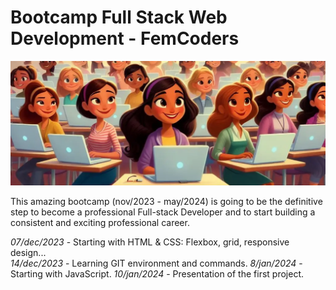﻿# Bootcamp Full Stack Web Development - FemCoders

![Coders](img/coders.png)

This amazing bootcamp (nov/2023 - may/2024) is going to be the definitive step to become a professional Full-stack Developer and to start building a consistent and exciting professional career.

*07/dec/2023* - Starting with HTML & CSS: Flexbox, grid, responsive design...  
*14/dec/2023* - Learning GIT environment and commands.
*8/jan/2024* - Starting with JavaScript.
*10/jan/2024* - Presentation of the first project.
